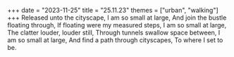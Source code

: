 +++
date = "2023-11-25"
title = "25.11.23"
themes = ["urban", "walking"]
+++
Released unto the cityscape,
I am so small at large,
And join the bustle floating through,
If floating were my measured steps,
I am so small at large,
The clatter louder, louder still,
Through tunnels swallow space between,
I am so small at large,
And find a path through cityscapes,
To where I set to be.
